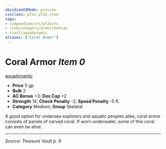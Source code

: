 ```yaml
---
obsidianUIMode: preview
cssclass: pf2e,pf2e-item
tags:
- compendium/src/pf2e/tv
- item/category/armor/medium
- trait/aquadynamic
aliases: ["Coral Armor"]
---
```

# Coral Armor *Item 0*  
[aquadynamic](aquadynamic-tv.md "Aquadynamic Armor Trait")  

- **Price** 5 gp
- **Bulk** 2
- **AC Bonus** +3; **Dex Cap** +2
- **Strength** 14; **Check Penalty** -2; **Speed Penalty** -5 ft.
- **Category** Medium; **Group** Skeletal 

A good option for undersea explorers and aquatic peoples alike, coral armor consists of panels of carved coral. If worn underwater, some of this coral can even be alive.


---
*Source: Treasure Vault p. 9*